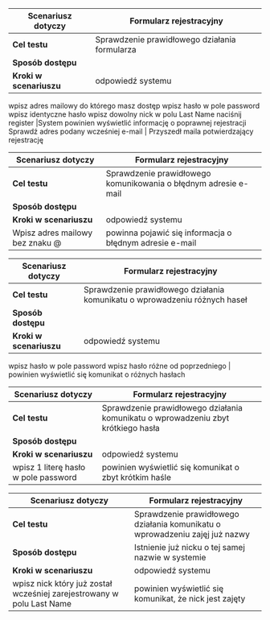 **Scenariusz dotyczy** | Formularz rejestracyjny
------------ | -------------
**Cel testu** | Sprawdzenie prawidłowego działania formularza
**Sposób dostępu** |
**Kroki w  scenariuszu** | odpowiedź systemu
wpisz adres mailowy do którego masz dostęp
wpisz hasło  w pole password
wpisz identyczne hasło
wpisz dowolny nick w polu Last Name
naciśnij register |System powinien wyświetlić informację o poprawnej rejestracji
Sprawdź adres podany wcześniej e-mail | Przyszedł maila potwierdzający rejestrację

**Scenariusz dotyczy** | Formularz rejestracyjny
------------ | -------------
**Cel testu** | Sprawdzenie prawidłowego komunikowania o błędnym adresie e-mail
**Sposób dostępu** |
**Kroki w  scenariuszu** | odpowiedź systemu
Wpisz adres mailowy bez znaku @ | powinna pojawić się informacja o błędnym adresie e-mail

**Scenariusz dotyczy** | Formularz rejestracyjny
------------ | -------------
**Cel testu** | Sprawdzenie prawidłowego działania komunikatu o wprowadzeniu różnych haseł
**Sposób dostępu** |
**Kroki w  scenariuszu** | odpowiedź systemu
wpisz hasło w pole password
wpisz hasło różne od poprzedniego | powinien wyświetlić się komunikat o różnych hasłach

**Scenariusz dotyczy** | Formularz rejestracyjny
------------ | -------------
**Cel testu** | Sprawdzenie prawidłowego działania komunikatu o wprowadzeniu zbyt krótkiego hasła
**Sposób dostępu** |
**Kroki w  scenariuszu** | odpowiedź systemu
wpisz 1 literę hasło w pole password | powinien wyświetlić się komunikat o zbyt krótkim haśle

**Scenariusz dotyczy** | Formularz rejestracyjny
------------ | -------------
**Cel testu** | Sprawdzenie prawidłowego działania komunikatu o wprowadzeniu zajęj już nazwy
**Sposób dostępu** | Istnienie już nicku o tej samej nazwie w systemie
**Kroki w  scenariuszu** | odpowiedź systemu
wpisz nick który już został wcześniej zarejestrowany w polu Last Name | powinien wyświetlić się komunikat, że nick jest zajęty
